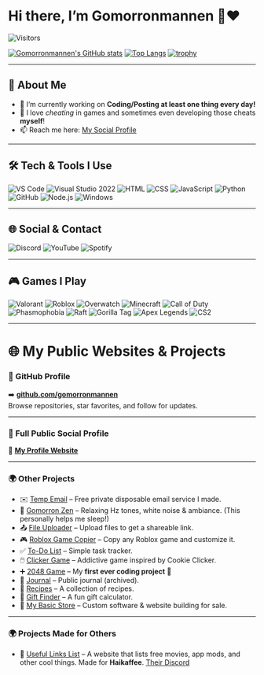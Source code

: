 # Hi there, I’m Gomorronmannen 👋❤️

![Visitors](https://komarev.com/ghpvc/?username=Gomorronmannen&color=blueviolet)

<!-- GitHub Stats -->
[![Gomorronmannen's GitHub stats](https://github-readme-stats.vercel.app/api?username=Gomorronmannen&show_icons=true&count_private=true&theme=radical)](https://github.com/Gomorronmannen)
[![Top Langs](https://github-readme-stats.vercel.app/api/top-langs/?username=Gomorronmannen&layout=compact&theme=radical)](https://github.com/Gomorronmannen)
[![trophy](https://github-profile-trophy.vercel.app/?username=Gomorronmannen&theme=radical&no-frame=true&margin-w=5)](https://github.com/Gomorronmannen)

---

## 🚀 About Me
- 🔭 I’m currently working on **Coding/Posting at least one thing every day!**
- 🥂 I love *cheating* in games and sometimes even developing those cheats **myself**!
- 📫 Reach me here: [My Social Profile](https://gomorronmannen.github.io/my-profile/)

---

## 🛠️ Tech & Tools I Use
![VS Code](https://img.shields.io/badge/VS%20Code-0078d7?style=for-the-badge&logo=visual-studio-code&logoColor=white)
![Visual Studio 2022](https://img.shields.io/badge/Visual%20Studio%202022-5C2D91?style=for-the-badge&logo=visual-studio&logoColor=white)
![HTML](https://img.shields.io/badge/HTML-e34f26?style=for-the-badge&logo=html5&logoColor=white)
![CSS](https://img.shields.io/badge/CSS-1572B6?style=for-the-badge&logo=css3&logoColor=white)
![JavaScript](https://img.shields.io/badge/JavaScript-f7df1e?style=for-the-badge&logo=javascript&logoColor=black)
![Python](https://img.shields.io/badge/Python-3776AB?style=for-the-badge&logo=python&logoColor=white)
![GitHub](https://img.shields.io/badge/GitHub-181717?style=for-the-badge&logo=github&logoColor=white)
![Node.js](https://img.shields.io/badge/Node.js-339933?style=for-the-badge&logo=nodedotjs&logoColor=white)
![Windows](https://img.shields.io/badge/Windows-0078D6?style=for-the-badge&logo=windows&logoColor=white)

---

## 🌐 Social & Contact
![Discord](https://img.shields.io/badge/Discord-5865F2?style=for-the-badge&logo=discord&logoColor=white)
![YouTube](https://img.shields.io/badge/YouTube-ff0000?style=for-the-badge&logo=youtube&logoColor=white)
![Spotify](https://img.shields.io/badge/Spotify-1DB954?style=for-the-badge&logo=spotify&logoColor=white)

---

## 🎮 Games I Play
![Valorant](https://img.shields.io/badge/Valorant-fa4454?style=for-the-badge&logo=valorant&logoColor=white)
![Roblox](https://img.shields.io/badge/Roblox-000000?style=for-the-badge&logo=roblox&logoColor=white)
![Overwatch](https://img.shields.io/badge/Overwatch-f99e1a?style=for-the-badge&logo=overwatch&logoColor=white)
![Minecraft](https://img.shields.io/badge/Minecraft-62b47a?style=for-the-badge&logo=minecraft&logoColor=white)
![Call of Duty](https://img.shields.io/badge/Call_of_Duty-000000?style=for-the-badge&logo=callofduty&logoColor=white)
![Phasmophobia](https://img.shields.io/badge/Phasmophobia-0d0d0d?style=for-the-badge&logo=ghostery&logoColor=white)
![Raft](https://img.shields.io/badge/Raft-008080?style=for-the-badge&logo=opensea&logoColor=white)
![Gorilla Tag](https://img.shields.io/badge/Gorilla_Tag-ff69b4?style=for-the-badge&logo=monkeytie&logoColor=white)
![Apex Legends](https://img.shields.io/badge/Apex_Legends-d32f2f?style=for-the-badge&logo=apexlegends&logoColor=white)
![CS2](https://img.shields.io/badge/CS2-1b1b1b?style=for-the-badge&logo=counterstrike&logoColor=white)

---

# 🌐 My Public Websites & Projects

### 🔶 GitHub Profile
➡️ **[github.com/gomorronmannen](https://github.com/gomorronmannen)**  
Browse repositories, star favorites, and follow for updates.

---

### 📂 Full Public Social Profile  
🔗 **[My Profile Website](https://gomorronmannen.github.io/my-profile/)**

---

### 🌍 Other Projects
- ✉️ [Temp Email](https://gomorronmannen.github.io/temp-email/) – Free private disposable email service I made.
- 🌿 [Gomorron Zen](https://gomorronmannen.github.io/Gomorron-Zen/) – Relaxing Hz tones, white noise & ambiance. (This personally helps me sleep!)
- 📤 [File Uploader](https://gomorronmannen.github.io/fileuploader/) – Upload files to get a shareable link.
- 🎮 [Roblox Game Copier](https://gomorronmannen.github.io/roblox-game-copier/) – Copy any Roblox game and customize it.  
- ✅ [To-Do List](https://gomorronmannen.github.io/to-do-list/) – Simple task tracker.
- 🖱️ [Clicker Game](https://gomorronmannen.github.io/clicker-game/) – Addictive game inspired by Cookie Clicker.
- ➕ [2048 Game](https://gomorronmannen.github.io/2048-game/) – My **first ever coding project** 🎉
- 📓 [Journal](https://gomorronmannen.github.io/official-public-journal/) – Public journal (archived).
- 🍳 [Recipes](https://gomorronmannen.github.io/gomorron-recipes/) – A collection of recipes.
- 🎁 [Gift Finder](https://gomorronmannen.github.io/gift-finder/) – A fun gift calculator.
- 💼 [My Basic Store](https://gomorronmannen.github.io/my-simple-store/) – Custom software & website building for sale.

---

### 🌍 Projects Made for Others
- 🔗 [Useful Links List](https://coffee-cheats-web.github.io/Useful-Links/) – A website that lists free movies, app mods, and other cool things. Made for **Haikaffee**.  [Their Discord](https://discord.gg/yuWwTcmQDH)
